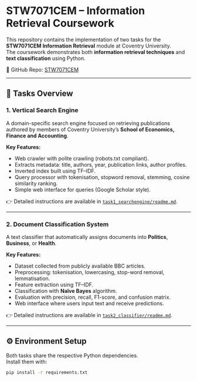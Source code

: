 # STW7071CEM – Information Retrieval Coursework  

This repository contains the implementation of two tasks for the **STW7071CEM Information Retrieval** module at Coventry University.  
The coursework demonstrates both **information retrieval techniques** and **text classification** using Python.  

🔗 GitHub Repo: [STW7071CEM](https://github.com/niksust/STW7071CEM)  

---

## 📌 Tasks Overview  

### 1. Vertical Search Engine  
A domain-specific search engine focused on retrieving publications authored by members of Coventry University’s **School of Economics, Finance and Accounting**.  

**Key Features:**  
- Web crawler with polite crawling (robots.txt compliant).  
- Extracts metadata: title, authors, year, publication links, author profiles.  
- Inverted index built using TF–IDF.  
- Query processor with tokenisation, stopword removal, stemming, cosine similarity ranking.  
- Simple web interface for queries (Google Scholar style).  

👉 Detailed instructions are available in [`task1_searchengine/readme.md`](task1_searchengine/readme.md).  

---

### 2. Document Classification System  
A text classifier that automatically assigns documents into **Politics**, **Business**, or **Health**.  

**Key Features:**  
- Dataset collected from publicly available BBC articles.  
- Preprocessing: tokenisation, lowercasing, stop-word removal, lemmatisation.  
- Feature extraction using TF–IDF.  
- Classification with **Naïve Bayes** algorithm.  
- Evaluation with precision, recall, F1-score, and confusion matrix.  
- Web interface where users input text and receive predictions.  

👉 Detailed instructions are available in [`task2_classifier/readme.md`](task2_classifier/readme.md).  

---

## ⚙️ Environment Setup  

Both tasks share the respective Python dependencies.  
Install them with:  

```bash
pip install -r requirements.txt
